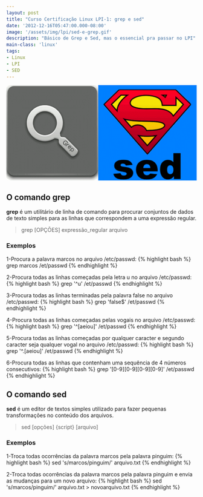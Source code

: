 ```yaml
---
layout: post
title: "Curso Certificação Linux LPI-1: grep e sed"
date: '2012-12-16T05:47:00.000-08:00'
image: '/assets/img/lpi/sed-e-grep.gif'
description: "Básico de Grep e Sed, mas o essencial pra passar no LPI"
main-class: 'linux'
tags:
- Linux
- LPI
- SED
---
```


![Curso Certificação Linux LPI-1: grep e sed](/assets/img/lpi/sed-e-grep.gif "Curso Certificação Linux LPI-1: grep e sed")

## O comando grep

__grep__ é um utilitário de linha de comando para procurar conjuntos de dados de texto simples para as linhas que correspondem a uma expressão regular.


> grep [OPÇÕES] expressão_regular arquivo

### Exemplos

1-Procura a palavra marcos no arquivo /etc/passwd:
{% highlight bash %}
grep marcos /et/passwd
{% endhighlight %}

2-Procura todas as linhas começadas pela letra u no arquivo /etc/passwd:
{% highlight bash %}
grep '^u' /et/passwd
{% endhighlight %}

3-Procura todas as linhas terminadas pela palavra false no arquivo /etc/passwd:
{% highlight bash %}
grep 'false$' /et/passwd
{% endhighlight %}

4-Procura todas as linhas começadas pelas vogais no arquivo /etc/passwd:
{% highlight bash %}
grep '^[aeiou]' /et/passwd
{% endhighlight %}

5-Procura todas as linhas começadas por qualquer caracter e segundo caracter seja qualquer vogal no arquivo /etc/passwd:
{% highlight bash %}
grep '^.[aeiou]' /et/passwd
{% endhighlight %}

6-Procura todas as linhas que contenham uma sequência de 4 números consecutivos:
{% highlight bash %}
grep '[0-9][0-9][0-9][0-9]' /et/passwd
{% endhighlight %}

## O comando sed

__sed__ é um editor de textos simples utilizado para fazer pequenas transformações no conteúdo dos arquivos.

> sed [opções] {script} [arquivo]

### Exemplos

1-Troca todas ocorrências da palavra marcos pela palavra pinguim:
{% highlight bash %}
sed 's/marcos/pinguim/' arquivo.txt
{% endhighlight %}

2-Troca todas ocorrências da palavra marcos pela palavra pinguim e envia as mudanças para um novo arquivo:
{% highlight bash %}
sed 's/marcos/pinguim/' arquivo.txt > novoarquivo.txt
{% endhighlight %}
